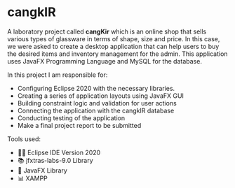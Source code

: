 # **cangkIR**

A laboratory project called **cangKir** which is an online shop that sells various types of glassware in terms of shape, size and price. In this case, we were asked to create a desktop application that can help users to buy the desired items and inventory management for the admin.
This application uses JavaFX Programming Language and MySQL for the database.

In this project I am responsible for:
- Configuring Eclipse 2020 with the necessary libraries.
- Creating a series of application layouts using JavaFX GUI
- Building constraint logic and validation for user actions
- Connecting the application with the cangkIR database
- Conducting testing of the application
- Make a final project report to be submitted 

Tools used:
- 🧑‍💻 Eclipse IDE Version 2020
- 📚 jfxtras-labs-9.0 Library
- 📑 JavaFX Library
- 📊 XAMPP
